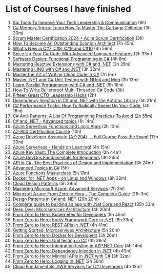 # List of Courses I have finished

1. [Six Tools To Improve Your Tech Leadership & Communication](https://www.udemy.com/course/how-to-become-an-outstanding-tech-leader) (6h)
2. [C# Memory Tricks: Learn How To Master The Garbage Collector](https://www.udemy.com/course/csharp-memory-tricks-learn-how-to-master-the-garbage-collector) (3h 30m)
3. [Scrum Master Certification 2024 + Agile Scrum Certification](https://www.udemy.com/course/scrum-certification) (3h)
4. [How To Become An Outstanding Solution Architect](https://www.udemy.com/course/how-to-become-an-outstanding-solution-architect) (7h 45m)
5. [What's New in C#7, C#8, C#9 and C#10](https://www.udemy.com/course/csharp7-whats-new) (4h 56m)
6. [Spice Up Your C# Code With Advanced Language Features](https://www.udemy.com/course/spice-up-your-csharp-code-with-advanced-language-features) (2h 33m)
7. [Software Design: Functional Programming in C#](https://www.udemy.com/course/functional-csharp) (4h 6m)
8. [Mastering Reactive Extensions with C# and .NET](https://www.udemy.com/course/rxdotnet) (3h 35m)
9. [Mastering LINQ with C# and .NET](https://www.udemy.com/course/linqlinq) (3h 32m)
10. [Master the Art of Writing Clean Code in C#](https://www.udemy.com/course/clean-code-csharp) (7h 9m)
11. [Master .NET and C# Unit Testing with NUnit and Moq](https://www.udemy.com/course/nunit-moq/) (3h 13m)
12. [Learn Parallel Programming with C# and .NET](https://www.udemy.com/course/parallel-dotnet) (5h 18m)
13. [How To Write Bulletproof Multi-Threaded C# Code](https://www.udemy.com/course/how-to-write-multi-threaded-csharp-code) (3h)
14. [Fifteen Great CTO Leadership Hacks](https://www.udemy.com/course/fifteen-great-cto-leadership-hacks) (2h)
15. [Dependency Injection in C# and .NET with the Autofac Library](https://www.udemy.com/course/di-ioc-dotnet) (5h 21m)
16. [C# Performance Tricks: How To Radically Speed Up Your Code.](https://www.udemy.com/course/csharp-performance-tricks-how-to-radically-optimize-your-code) (4h 18m)
17. [C# Anti-Patterns: A List Of Programming Practices To Avoid](https://www.udemy.com/course/csharp-anti-patterns-and-bad-programming-practices) (2h 55m)
18. [C# and .NET - Advanced topics](https://www.udemy.com/course/csharp-and-dotnet-advanced-topics) (1h 14m)
19. [Azure Serverless Functions and Logic Apps](https://www.udemy.com/course/azure-serverless) (2h 10m)
20. [AZ-900 Certification Course](https://www.youtube.com/watch?v=pY0LnKiDwRA&list=PLlVtbbG169nED0_vMEniWBQjSoxTsBYS3) (10h)
21. [Azure Developer Associate (AZ-204) — Full Course Pass the Exam!](https://www.youtube.com/watch?v=jZx8PMQjobk) (13h 30m)
22. [Azure Serverless - Hands on Learning!](https://www.udemy.com/course/azure-serverless-hands-on-learning) (4h 15m)
23. [Azure Key Vault: The Complete Introduction](https://www.udemy.com/course/azure-key-vault-the-complete-introduction) (2h 44m)
24. [Azure DevOps Fundamentals for Beginners](https://www.udemy.com/course/azure-devops-for-beginners) (3h 24m)
25. [API in C#: The Best Practices of Design and Implementation](https://www.udemy.com/course/api-in-csharp) (3h 24m)
26. [Advanced Topics in C#](https://www.udemy.com/course/advanced-topics-csharp/) (5h)
27. [Azure Functions Masterclass](https://www.udemy.com/course/azure-functions-masterclass) (5h 17m)
28. [Docker for .NET Apps - on Linux and Windows](https://www.udemy.com/course/docker4dotnet) (8h 32m)
29. [Cloud Design Patterns](https://www.udemy.com/course/cloud-design-patterns) (5h 39m)
30. [Mastering Microsoft Azure: Advanced Services](https://www.udemy.com/course/microsoft-azure-advanced-services) (7h 3m)
31. [Microsoft Azure: From Zero to Hero - The Complete Guide](https://www.udemy.com/course/microsoft-azure-from-zero-to-hero-the-complete-guide) (21h 3m)
32. [Design Patterns in C# and .NET](https://www.udemy.com/course/design-patterns-csharp-dotnet) (20h 20m)
33. [Complete guide to building an app with .Net Core and React](https://www.udemy.com/course/complete-guide-to-building-an-app-with-net-core-and-react) (35h 33m)
35. [Deep Dive: Microservices Architecture](https://dometrain.com/course/deep-dive-microservices-architecture/) (4h 20m)
36. [From Zero to Hero: Kubernetes for Developers](https://dometrain.com/course/from-zero-to-hero-kubernetes-for-developers/) (5h 45m)
37. [From Zero to Hero: Entity Framework Core in .NET](https://dometrain.com/course/from-zero-to-hero-entity-framework-core-in-dotnet/) (8h 33m)
38. [From Zero to Hero: REST APIs in .NET](https://dometrain.com/course/from-zero-to-hero-rest-apis-in-asp-net-core/) (4h 41m)
39. [Getting Started: Microservices Architecture](https://dometrain.com/course/getting-started-microservices-architecture/) (5h 20m)
40. [From Zero to Hero: Docker for Developers](https://dometrain.com/course/from-zero-to-hero-docker/) (3h 26m)
41. [From Zero to Hero: Unit testing in C#](https://dometrain.com/course/from-zero-to-hero-unit-testing-in-c/) (3h 38m)
42. [From Zero to Hero: Integration testing in ASP.NET Core](https://dometrain.com/course/from-zero-to-hero-integration-testing-in-asp-net-core/) (4h 14m)
43. [From Zero to Hero: Dependency Injection in .NET](https://dometrain.com/course/from-zero-to-hero-dependency-injection-in-net/) (4h 40m)
44. [From Zero to Hero: Minimal APIs in .NET with C#](https://dometrain.com/course/from-zero-to-hero-minimal-apis-in-net-with-c/) (3h 32m)
45. [From Zero to Hero: Logging in .NET](https://dometrain.com/course/from-zero-to-hero-logging-in-dotnet/) (2h 56m)
46. [Cloud Fundamentals: AWS Services for C# Developers](https://dometrain.com/course/cloud-fundamentals-aws-services-for-c-developers/) (4h 13m)




















